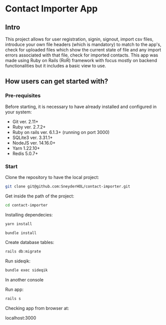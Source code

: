 # Contact Importer App

## Intro

This project allows for user registration, signin, signout, import csv files, introduce your own file headers (which is mandatory) to match to the app's, check for uploaded files which show the current state of file and any import errors associated with that file, check for imported contacts. This app was made using Ruby on Rails (RoR) framework with focus mostly on backend functionalities but it includes a basic view to use.

## How users can get started with?

### Pre-requisites

Before starting, it is necessary to have already installed and configured in your system:
  - Git ver. 2.11+
  - Ruby ver. 2.7.2+
  - Ruby on rails ver. 6.1.3+ (running on port 3000)
  - SQLite3 ver. 3.31.1+
  - NodeJS ver. 14.16.0+
  - Yarn 1.22.10+
  - Redis 5.0.7+
  

### Start

Clone the repository to have the local project:
``` sh
git clone git@github.com:SneyderHOL/contact-importer.git
```

Get inside the path of the project:
``` sh
cd contact-importer
```

Installing dependecies:
``` sh
yarn install
```
``` sh
bundle install
```

Create database tables:
``` sh
rails db:migrate
```

Run sideqik:
``` sh
bundle exec sideqik
```

In another console

Run app:
``` sh
rails s
```

Checking app from browser at:

localhost:3000
